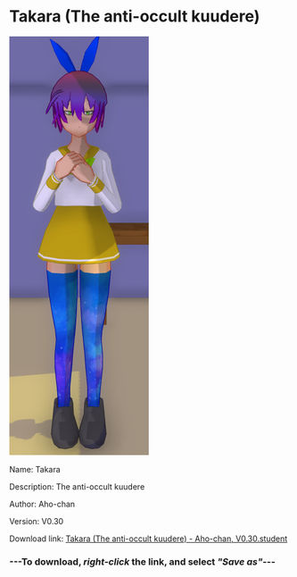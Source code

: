 # Takara (The anti-occult kuudere)

<img src = "https://raw.githubusercontent.com/Arbiter1223/Daigaku-Gurashi-Custom-Students/master/Students/Files/Takara%20(The%20anti-occult%20kuudere).png">

Name: Takara

Description: The anti-occult kuudere

Author: Aho-chan

Version: V0.30

Download link: <a href="https://raw.githubusercontent.com/Arbiter1223/Daigaku-Gurashi-Custom-Students/master/Students/Files/Takara%20(The%20anti-occult%20kuudere)%20-%20Aho-chan%2C%20V0.30.student">Takara (The anti-occult kuudere) - Aho-chan, V0.30.student</a>

### ---**To download, _right-click_ the link, and select _"Save as"_**---
